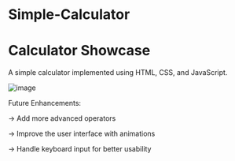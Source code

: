 # Simple-Calculator
# Calculator Showcase

A simple calculator implemented using HTML, CSS, and JavaScript.



![image](https://github.com/ahsancse15/Simple-Calculator/assets/90628947/7d534ff5-732f-48b3-a9f9-11f886e5c33a)



Future Enhancements:

-> Add more advanced operators

-> Improve the user interface with animations

-> Handle keyboard input for better usability

